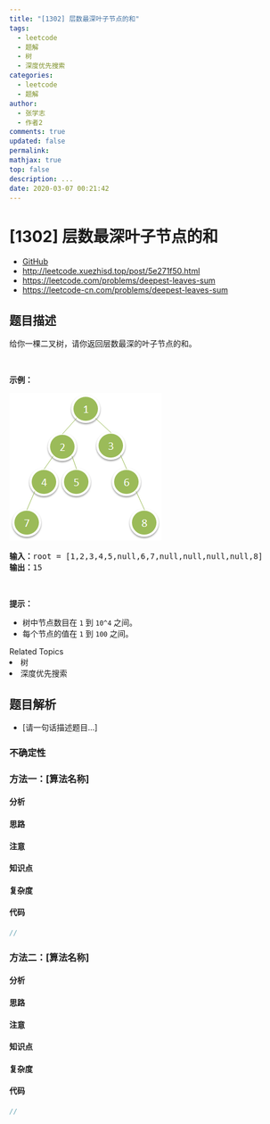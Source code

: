 ```yaml
---
title: "[1302] 层数最深叶子节点的和"
tags:
  - leetcode
  - 题解
  - 树
  - 深度优先搜索
categories:
  - leetcode
  - 题解
author:
  - 张学志
  - 作者2
comments: true
updated: false
permalink:
mathjax: true
top: false
description: ...
date: 2020-03-07 00:21:42
---
```



# [1302] 层数最深叶子节点的和
* [GitHub](https://github.com/algoboy101/LeetCodeCrowdsource/tree/master/_posts/QA/%5B1302%5D%20%E5%B1%82%E6%95%B0%E6%9C%80%E6%B7%B1%E5%8F%B6%E5%AD%90%E8%8A%82%E7%82%B9%E7%9A%84%E5%92%8C.md)
* http://leetcode.xuezhisd.top/post/5e271f50.html
* https://leetcode.com/problems/deepest-leaves-sum
* https://leetcode-cn.com/problems/deepest-leaves-sum


## 题目描述

<p>给你一棵二叉树，请你返回层数最深的叶子节点的和。</p>

<p>&nbsp;</p>

<p><strong>示例：</strong></p>

<p><strong><img alt="" src="https://raw.githubusercontent.com/algoboy101/LeetCodeCrowdsource/master/imgs/1483_ex1.png" style="height: 265px; width: 273px;"></strong></p>

<pre><strong>输入：</strong>root = [1,2,3,4,5,null,6,7,null,null,null,null,8]
<strong>输出：</strong>15
</pre>

<p>&nbsp;</p>

<p><strong>提示：</strong></p>

<ul>
	<li>树中节点数目在&nbsp;<code>1</code>&nbsp;到&nbsp;<code>10^4</code>&nbsp;之间。</li>
	<li>每个节点的值在&nbsp;<code>1</code>&nbsp;到&nbsp;<code>100</code> 之间。</li>
</ul>
<div><div>Related Topics</div><div><li>树</li><li>深度优先搜索</li></div></div>


## 题目解析
* [请一句话描述题目...]

### 不确定性


### 方法一：[算法名称]

#### 分析

#### 思路

#### 注意

#### 知识点

#### 复杂度

#### 代码

```cpp
//
```


### 方法二：[算法名称]

#### 分析

#### 思路

#### 注意

#### 知识点

#### 复杂度

#### 代码

```cpp
//
```


